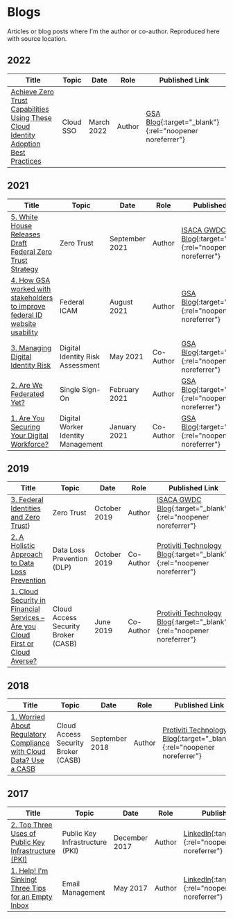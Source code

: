 # Blogs

Articles or blog posts where I'm the author or co-author. Reproduced here with source location.

## 2022
| Title | Topic | Date | Role | Published Link |
| ----- | -------- | ---- | ----- | ------ |
| [Achieve Zero Trust Capabilities Using These Cloud Identity Adoption Best Practices](2203-gsacloudblog.md) | Cloud SSO | March 2022 | Author | [GSA Blog](https://www.gsa.gov/blog/2022/03/09/achieve-zero-trust-capabilities-using-these-cloud-identity-adoption-best-practices){:target="_blank"}{:rel="noopener noreferrer"} | 

## 2021
| Title | Topic | Date | Role | Published Link |
| ----- | -------- | ---- | ----- | ------ |
| [5. White House Releases Draft Federal Zero Trust Strategy](2109-gwdcfedztastrategy.md) | Zero Trust | September 2021 | Author | [ISACA GWDC Blog](https://isaca-gwdc.org/2021-draft-federal-zero-trust-strategy/){:target="_blank"}{:rel="noopener noreferrer"} |
| [4. How GSA worked with stakeholders to improve federal ID website usability](2108-GSAIDMGovBlog.md) | Federal ICAM | August 2021 | Author | [GSA Blog](https://www.gsa.gov/blog/2021/08/31/how-gsa-worked-with-stakeholders-to-improve-federal-id-website-usability){:target="_blank"}{:rel="noopener noreferrer"} |
| [3. Managing Digital Identity Risk]((2105-GSADIRABlog.md)) | Digital Identity Risk Assessment | May 2021 | Co-Author | [GSA Blog](https://www.gsa.gov/blog/2021/05/13/managing-digital-identity-risk){:target="_blank"}{:rel="noopener noreferrer"} |
| [2. Are We Federated Yet?](2102-GSAESSOPlaybook.md) | Single Sign-On | February 2021 | Author | [GSA Blog](https://www.gsa.gov/blog/2021/02/25/are-we-federated-yet){:target="_blank"}{:rel="noopener noreferrer"} |
| [1. Are You Securing Your Digital Workforce?](2101-GSADWPlaybook.md) | Digital Worker Identity Management | January 2021 | Co-Author | [GSA Blog](https://www.gsa.gov/blog/2021/01/13/are-you-securing-your-digital-workforce){:target="_blank"}{:rel="noopener noreferrer"} |

## 2019
| Title | Topic | Date | Role | Published Link |
| ----- | -------- | ---- | ----- | ------ |
| [3. Federal Identities and Zero Trust](1910-fedidandzerotrust.md)) | Zero Trust | October 2019 | Author | [ISACA GWDC Blog](https://isaca-gwdc.org/federal-identities-and-zero-trust/){:target="_blank"}{:rel="noopener noreferrer"} |
| [2. A Holistic Approach to Data Loss Prevention](1910-dlpplan.md) | Data Loss Prevention (DLP) | October 2019 | Co-Author | [Protiviti Technology Blog](https://tcblog.protiviti.com/2019/10/14/a-holistic-approach-to-data-loss-prevention/){:target="_blank"}{:rel="noopener noreferrer"} |
| [1. Cloud Security in Financial Services – Are you Cloud First or Cloud Averse?](1906-financialcloudsecurity.md) | Cloud Access Security Broker (CASB) | June 2019 | Co-Author | [Protiviti Technology Blog](https://tcblog.protiviti.com/2019/06/14/cloud-security-in-financial-services-are-you-cloud-first-or-cloud-averse/){:target="_blank"}{:rel="noopener noreferrer"} |

## 2018
| Title | Topic | Date | Role | Published Link |
| ----- | -------- | ---- | ----- | ------ |
| [1. Worried About Regulatory Compliance with Cloud Data? Use a CASB](1809-cloudconfidence.md) | Cloud Access Security Broker (CASB) | September 2018 | Author | [Protiviti Technology Blog](https://tcblog.protiviti.com/2018/09/06/worried-about-regulatory-compliance-with-cloud-data-use-a-casb/){:target="_blank"}{:rel="noopener noreferrer"} |

## 2017
| Title | Topic | Date | Role | Published Link |
| ----- | -------- | ---- | ----- | ------ |
| [2. Top Three Uses of Public Key Infrastructure (PKI)](1712-toppkiuses.md) | Public Key Infrastructure (PKI) | December 2017 | Author | [LinkedIn](https://www.linkedin.com/pulse/we-peoples-pki-devices-kenneth-myers/){:target="_blank"}{:rel="noopener noreferrer"} |
| [1. Help! I'm Sinking! Three Tips for an Empty Inbox](1705-emptyinbox.md) | Email Management | May 2017 | Author | [LinkedIn](https://www.linkedin.com/pulse/help-im-sinking-kenneth-myers/){:target="_blank"}{:rel="noopener noreferrer"} |
